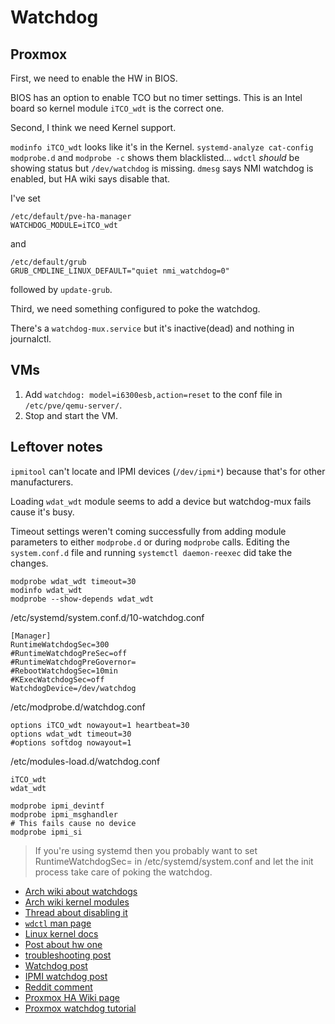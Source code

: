 # Watchdog

## Proxmox

First, we need to enable the HW in BIOS.

BIOS has an option to enable TCO but no timer settings.
This is an Intel board so kernel module `iTCO_wdt` is the correct one.

Second, I think we need Kernel support.

`modinfo iTCO_wdt` looks like it's in the Kernel.
`systemd-analyze cat-config modprobe.d` and `modprobe -c` shows them blacklisted...
`wdctl` _should_ be showing status but `/dev/watchdog` is missing.
`dmesg` says NMI watchdog is enabled, but HA wiki says disable that.

I've set

```
/etc/default/pve-ha-manager
WATCHDOG_MODULE=iTCO_wdt
```

and

```
/etc/default/grub
GRUB_CMDLINE_LINUX_DEFAULT="quiet nmi_watchdog=0"
```

followed by `update-grub`.

Third, we need something configured to poke the watchdog.

There's a `watchdog-mux.service` but it's inactive(dead) and nothing in journalctl.

## VMs

1. Add `watchdog: model=i6300esb,action=reset` to the conf file in `/etc/pve/qemu-server/`.
1. Stop and start the VM.

## Leftover notes

`ipmitool` can't locate and IPMI devices (`/dev/ipmi*`) because that's for other manufacturers.

Loading `wdat_wdt` module seems to add a device but watchdog-mux fails cause it's busy.

Timeout settings weren't coming successfully from adding module parameters to either `modprobe.d` or during `modprobe` calls.
Editing the `system.conf.d` file and running `systemctl daemon-reexec` did take the changes.

```
modprobe wdat_wdt timeout=30
modinfo wdat_wdt
modprobe --show-depends wdat_wdt
```

/etc/systemd/system.conf.d/10-watchdog.conf

```
[Manager]
RuntimeWatchdogSec=300
#RuntimeWatchdogPreSec=off
#RuntimeWatchdogPreGovernor=
#RebootWatchdogSec=10min
#KExecWatchdogSec=off
WatchdogDevice=/dev/watchdog
```

/etc/modprobe.d/watchdog.conf

```
options iTCO_wdt nowayout=1 heartbeat=30
options wdat_wdt timeout=30
#options softdog nowayout=1
```

/etc/modules-load.d/watchdog.conf

```
iTCO_wdt
wdat_wdt
```

```
modprobe ipmi_devintf
modprobe ipmi_msghandler
# This fails cause no device
modprobe ipmi_si
```

> If you're using systemd then you probably want to set RuntimeWatchdogSec= in /etc/systemd/system.conf and let the init process take care of poking the watchdog.


- [Arch wiki about watchdogs](https://wiki.archlinux.org/title/Improving_performance#Watchdogs)
- [Arch wiki kernel modules](https://wiki.archlinux.org/title/Kernel_module)
- [Thread about disabling it](https://www.reddit.com/r/archlinux/comments/1124b9a/unable_to_disable_watchdog/)
- [`wdctl` man page](https://www.man7.org/linux/man-pages/man8/wdctl.8.html)
- [Linux kernel docs](https://www.kernel.org/doc/html/v6.8/admin-guide/lockup-watchdogs.html)
- [Post about hw one](https://aus.social/@Unixbigot/112962997893280387)
- [troubleshooting post](https://www.baeldung.com/linux/watchdog-message-explained)
- [Watchdog post](https://forum.proxmox.com/threads/watchdog-will-not-trigger-on-intel-system.152238/)
- [IPMI watchdog post](https://advantech-ncg.zendesk.com/hc/en-us/articles/360028285872-How-to-configure-the-BMC-watchdog-function-using-ipmitool)
- [Reddit comment](https://www.reddit.com/r/linux/comments/zcy0tn/comment/iyzrqai/)
- [Proxmox HA Wiki page](https://pve.proxmox.com/wiki/High_Availability_Cluster_4.x#IPMI_Watchdog_.28module_.22ipmi_watchdog.22.29)
- [Proxmox watchdog tutorial](https://it-notes.dragas.net/2018/09/16/proxmox-enable-and-use-watchdog-to-reboot-stuck-servers/)
